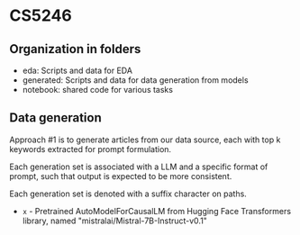 # CS5246

## Organization in folders

- eda: Scripts and data for EDA
- generated: Scripts and data for data generation from models
- notebook: shared code for various tasks

## Data generation

Approach \#1 is to generate articles from our data source, each with top k keywords extracted for prompt formulation.

Each generation set is associated with a LLM and a specific format of prompt, such that output is expected to be more consistent.

Each generation set is denoted with a suffix character on paths.

- `x` - Pretrained AutoModelForCausalLM from Hugging Face Transformers library, named "mistralai/Mistral-7B-Instruct-v0.1"
